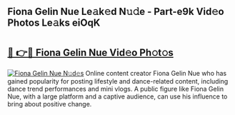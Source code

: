 ## Fiona Gelin Nue Le𝚊k𝚎d N𝚞𝚍e - Part-e9k Vid𝚎o Photos Le𝚊ks eiOqK

# <h2><a href="http://fb4ymfg.evod.top/?m=Fiona+Gelin+Nue">🔗 👉🔴 Fiona Gelin Nue Vid𝚎o Ph𝚘t𝚘s</a></h2>

[![Fiona Gelin Nue N𝚞d𝚎s](https://i.imgur.com/8V9OHl7.gif)](http://fb4ymfg.evod.top/?m=Fiona+Gelin+Nue)
Online content creator Fiona Gelin Nue who has gained popularity for posting lifestyle and dance-related content, including dance trend performances and mini vlogs. A public figure like Fiona Gelin Nue, with a large platform and a captive audience, can use his influence to bring about positive change. 
